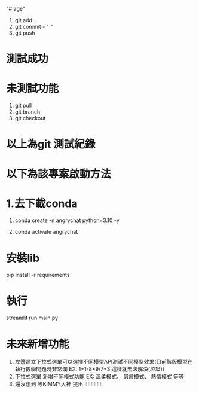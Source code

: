 "# age" 


1. git add .
2. git commit - " "
3. git push

# 測試成功


# 未測試功能
1. git pull
2. git branch
3. git checkout

# 以上為git 測試紀錄

# 以下為該專案啟動方法

# 1.去下載conda

1. conda create -n angrychat python=3.10 -y

2. conda activate angrychat

# 安裝lib

pip install -r requirements

# 執行

streamlit run main.py

# 未來新增功能

1. 左邊建立下拉式選單可以選擇不同模型API測試不同模型效果(目前該版模型在執行數學問題時非常爛 EX: 1+1-8*9/7+3 這樣就無法解決(垃圾))
2. 下拉式選單 新增不同模式功能 EX: 溫柔模式、 嚴肅模式、 熱情模式 等等 
3.  還沒想到 等KIMMY大神 提出 !!!!!!!!!!!!





 




